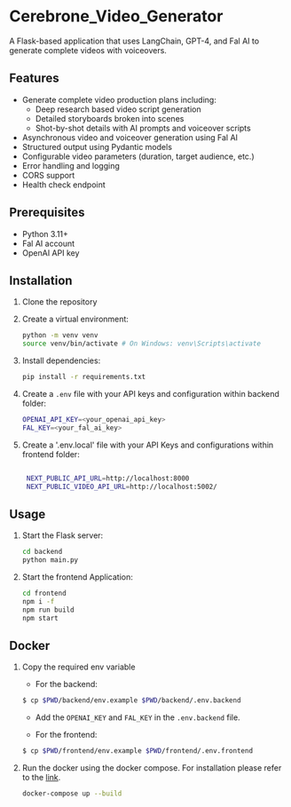 # Cerebrone_Video_Generator

A Flask-based application that uses LangChain, GPT-4, and Fal AI to generate complete videos with voiceovers.

## Features

- Generate complete video production plans including:
  - Deep research based video script generation
  - Detailed storyboards broken into scenes
  - Shot-by-shot details with AI prompts and voiceover scripts
- Asynchronous video and voiceover generation using Fal AI
- Structured output using Pydantic models
- Configurable video parameters (duration, target audience, etc.)
- Error handling and logging
- CORS support
- Health check endpoint

## Prerequisites

- Python 3.11+
- Fal AI account
- OpenAI API key

## Installation

1. Clone the repository
2. Create a virtual environment:
    ```bash
    python -m venv venv
    source venv/bin/activate # On Windows: venv\Scripts\activate
    ```
3. Install dependencies:
    ```bash
    pip install -r requirements.txt
    ```

4. Create a `.env` file with your API keys and configuration within backend folder:
    ```bash
    OPENAI_API_KEY=<your_openai_api_key>
    FAL_KEY=<your_fal_ai_key>
    ```
5. Create a '.env.local' file with your API Keys and configurations within frontend folder:
   ```bash
   
    NEXT_PUBLIC_API_URL=http://localhost:8000
    NEXT_PUBLIC_VIDEO_API_URL=http://localhost:5002/
   ```

## Usage

1. Start the Flask server:
    ```bash
    cd backend
    python main.py
    ```
2. Start the frontend Application:

   ```bash
   cd frontend
   npm i -f
   npm run build
   npm start
   ```


## Docker

1. Copy the required env variable

   - For the backend:

   ```sh
   $ cp $PWD/backend/env.example $PWD/backend/.env.backend
   ```
   - Add the `OPENAI_KEY` and `FAL_KEY` in the `.env.backend` file.

   - For the frontend:

   ```sh
   $ cp $PWD/frontend/env.example $PWD/frontend/.env.frontend
   ```

2. Run the docker using the docker compose. For installation please refer to the [link](https://docs.docker.com/compose/install/).

    ```sh
    docker-compose up --build
    ```




